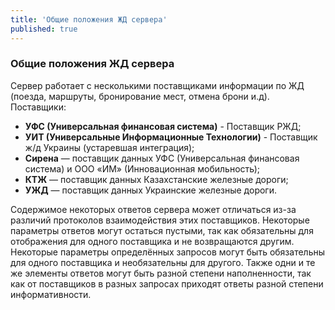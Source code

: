 ```yaml
---
title: 'Общие положения ЖД сервера'
published: true
---
```


### Общие положения ЖД сервера

Сервер работает с несколькими поставщиками информации по ЖД (поезда, маршруты, бронирование мест, отмена брони и.д).
Поставщики:

* **УФС (Универсальная финансовая система)** - Поставщик РЖД;
* **УИТ (Универсальные Информационные Технологии)** - Поставщик ж/д Украины (устаревшая интеграция);
* **Сирена** — поставщик данных УФС (Универсальная финансовая система) и ООО «ИМ» (Инновационная мобильность);
* **КТЖ** — поставщик данных Казахстанские железные дороги;
* **УЖД** — поставщик данных Украинские железные дороги.

Содержимое некоторых ответов сервера может отличаться из-за различий протоколов взаимодействия этих поставщиков.
Некоторые параметры ответов могут остаться пустыми, так как обязательны для отображения для одного поставщика и не возвращаются другим.
Некоторые параметры определённых запросов могут быть обязательны для одного поставщика и необязательны для другого.
Также одни и те же элементы ответов могут быть разной степени наполненности, так как от поставщиков в разных запросах приходят ответы разной степени информативности.